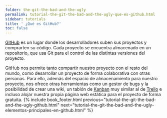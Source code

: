 ```yaml
---
folder: the-git-the-bad-and-the-ugly
permalink: tutorial-the-git-the-bad-and-the-ugly-que-es-github.html
sidebar: tutorials
title: ' ¿Qué es GitHub?'
toc: false
---
```



[GitHub](https://github.com/) es un lugar donde los desarrolladores suben sus proyectos y comprarten su código. Cada proyecto se encuentra almacenado en un repositorio, que usa Git para el control de las distintas versiones del proyecto.

GitHub nos permite tanto compartir nuestro proyecto con el resto del mundo, como desarrollar un proyecto de forma colaborativa con otras personas. Para ello, además del espacio de almacenamiento para nuestro proyecto, nos ofrece otras herramientas como un gestor de bugs y la posibilidad de crear una wiki, un tablón de [Kanban](https://es.wikipedia.org/wiki/Kanban) muy similar al de [Trello](https://trello.com/) e incluso alojar nuestra propia página web estática para el proyecto de forma gratuita.
{% include book_footer.html previous="tutorial-the-git-the-bad-and-the-ugly-github.html" next="tutorial-the-git-the-bad-and-the-ugly-elementos-principales-en-github.html" %}
